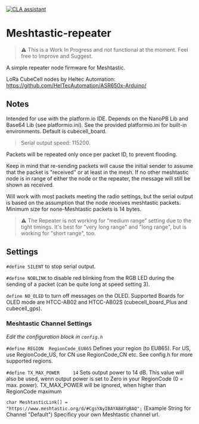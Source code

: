 [![CLA assistant](https://cla-assistant.io/readme/badge/meshtastic/Repeater)](https://cla-assistant.io/meshtastic/Repeater)

# Meshtastic-repeater

> ⚠️ This is a Work In Progress and not functional at the moment. Feel free to Improve and Suggest.

A simple repeater node firmware for Meshtastic. 

LoRa CubeCell nodes by Heltec Automation: https://github.com/HelTecAutomation/ASR650x-Arduino/

## Notes

Intended for use with the platform.io IDE. Depends on the NanoPB Lib and Base64 Lib (see platformio.ini). See the provided platformio.ini for built-in environments. Default is cubecell_board.

> Serial output speed: 115200.

Packets will be repeated only once per packet ID, to prevent flooding.

Keep in mind that re-sending packets will cause the initial sender to assume that the packet is "received" or at least in the mesh.
If no other meshtastic node is in range of either the node or the repeater, the message will still be shown as received.

Will work with most packets meeting the radio settings, but the serial output is based on the assumption that the node receives meshtastic packets.
Minimum size for none-Meshtastic packets is 14 bytes.

> ⚠️ The Repeater is not working for “medium range” setting due to the tight timings. It's best for "very long range" and "long range", but is working for "short range", too.

## Settings

`#define SILENT` to stop serial output.

`#define NOBLINK` to disable red blinking from the RGB LED during the sending of a packet (can be quite long at speed setting 3).

`define NO_OLED` to turn off messages on the OLED. Supported Boards for OLED mode are HTCC-AB02 and HTCC-AB02S (cubecell_board_Plus and cubecell_gps).

### Meshtastic Channel Settings

*Edit the configuration block in `config.h`*

`#define REGION  RegionCode_EU865` 
Defines your region (to EU865). For US, use RegionCode_US, for CN use RegionCode_CN etc. See config.h for more supported regions.

`#define TX_MAX_POWER     14` 
Sets output power to 14 dB. This value will also be used, wenn output power is set to Zero in your RegionCode (0 = max. power). TX_MAX_POWER will be ignored, when higher than RegionCode maximum

`char MeshtasticLink[] = "https://www.meshtastic.org/d/#CgsYAyIBAYABAYgBAQ";`  (Example String for Channel "Default")
Specificy your own Meshtastic channel url.
